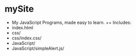 # mySite
+ My JavaScript Programs, made easy to learn.
++ Includes:
+ index.html
+ css/
+ css/index.css/
+ JavaScript/
+ JavaScript/simpleAlert.js/
